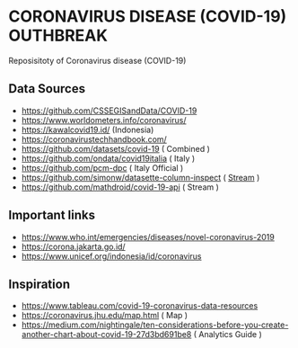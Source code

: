 # CORONAVIRUS DISEASE (COVID-19) OUTHBREAK

Reposisitoty of Coronavirus disease (COVID-19)

## Data Sources

* https://github.com/CSSEGISandData/COVID-19
* https://www.worldometers.info/coronavirus/
* https://kawalcovid19.id/ (Indonesia)
* https://coronavirustechhandbook.com/
* https://github.com/datasets/covid-19 ( Combined )
* https://github.com/ondata/covid19italia ( Italy )
* https://github.com/pcm-dpc ( Italy Official )
* https://github.com/simonw/datasette-column-inspect ( [Stream](https://covid-19.datasettes.com/covid/daily_reports.csv?_stream=on&_size=max) )
* https://github.com/mathdroid/covid-19-api ( Stream )

## Important links

* https://www.who.int/emergencies/diseases/novel-coronavirus-2019
* https://corona.jakarta.go.id/
* https://www.unicef.org/indonesia/id/coronavirus

## Inspiration

* https://www.tableau.com/covid-19-coronavirus-data-resources
* https://coronavirus.jhu.edu/map.html ( Map )
* https://medium.com/nightingale/ten-considerations-before-you-create-another-chart-about-covid-19-27d3bd691be8 ( Analytics Guide )
